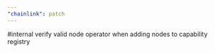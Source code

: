 ```yaml
---
"chainlink": patch
---
```


#internal verify valid node operator when adding nodes to capability registry
